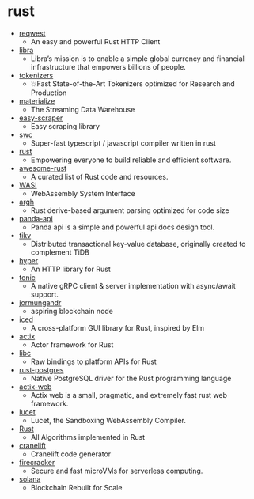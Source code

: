 # rust
- [reqwest](https://github.com/seanmonstar/reqwest)
  - An easy and powerful Rust HTTP Client
- [libra](https://github.com/libra/libra)
  - Libra’s mission is to enable a simple global currency and financial infrastructure that empowers billions of people.
- [tokenizers](https://github.com/huggingface/tokenizers)
  - 💥Fast State-of-the-Art Tokenizers optimized for Research and Production
- [materialize](https://github.com/MaterializeInc/materialize)
  - The Streaming Data Warehouse
- [easy-scraper](https://github.com/tanakh/easy-scraper)
  - Easy scraping library
- [swc](https://github.com/swc-project/swc)
  - Super-fast typescript / javascript compiler written in rust
- [rust](https://github.com/rust-lang/rust)
  - Empowering everyone to build reliable and efficient software.
- [awesome-rust](https://github.com/rust-unofficial/awesome-rust)
  - A curated list of Rust code and resources.
- [WASI](https://github.com/WebAssembly/WASI)
  - WebAssembly System Interface
- [argh](https://github.com/google/argh)
  - Rust derive-based argument parsing optimized for code size
- [panda-api](https://github.com/arlicle/panda-api)
  - Panda api is a simple and powerful api docs design tool.
- [tikv](https://github.com/tikv/tikv)
  - Distributed transactional key-value database, originally created to complement TiDB
- [hyper](https://github.com/hyperium/hyper)
  - An HTTP library for Rust
- [tonic](https://github.com/hyperium/tonic)
  - A native gRPC client & server implementation with async/await support.
- [jormungandr](https://github.com/input-output-hk/jormungandr)
  - aspiring blockchain node
- [iced](https://github.com/hecrj/iced)
  - A cross-platform GUI library for Rust, inspired by Elm
- [actix](https://github.com/actix/actix)
  - Actor framework for Rust
- [libc](https://github.com/rust-lang/libc)
  - Raw bindings to platform APIs for Rust
- [rust-postgres](https://github.com/sfackler/rust-postgres)
  - Native PostgreSQL driver for the Rust programming language
- [actix-web](https://github.com/actix/actix-web)
  - Actix web is a small, pragmatic, and extremely fast rust web framework.
- [lucet](https://github.com/bytecodealliance/lucet)
  - Lucet, the Sandboxing WebAssembly Compiler.
- [Rust](https://github.com/TheAlgorithms/Rust)
  - All Algorithms implemented in Rust
- [cranelift](https://github.com/bytecodealliance/cranelift)
  - Cranelift code generator
- [firecracker](https://github.com/firecracker-microvm/firecracker)
  - Secure and fast microVMs for serverless computing.
- [solana](https://github.com/solana-labs/solana)
  - Blockchain Rebuilt for Scale
